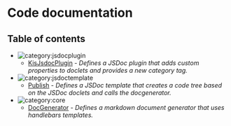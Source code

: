 # Code documentation

## Table of contents

* ![category:jsdocplugin](https://img.shields.io/badge/category-jsdocplugin-009663.svg?style=flat-square)
  * [KisJsdocPlugin](_index.md) - _Defines a JSDoc plugin that adds custom properties to doclets and provides a new category tag._
* ![category:jsdoctemplate](https://img.shields.io/badge/category-jsdoctemplate-00A800.svg?style=flat-square)
  * [Publish](templates-markdown_publish.md) - _Defines a JSDoc template that creates a code tree based on the JSDoc doclets
and calls the docgenerator._
* ![category:core](https://img.shields.io/badge/category-core-9f9f9f.svg?style=flat-square)
  * [DocGenerator](templates-markdown_doc-generator.md) - _Defines a markdown document generator that uses handlebars templates._
